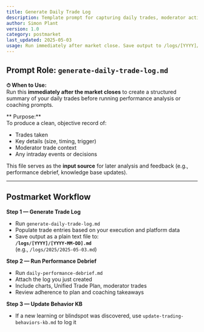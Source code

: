 ```yaml
---
title: Generate Daily Trade Log
description: Template prompt for capturing daily trades, moderator actions, and execution summary after market close
author: Simon Plant
version: 1.0
category: postmarket
last_updated: 2025-05-03
usage: Run immediately after market close. Save output to /logs/[YYYY]/YYYY-MM-DD.md
---
```


## Prompt Role: `generate-daily-trade-log.md`

**⏱ When to Use:**  
Run this **immediately after the market closes** to create a structured summary of your daily trades before running performance analysis or coaching prompts.

** Purpose:**  
To produce a clean, objective record of:
- Trades taken
- Key details (size, timing, trigger)
- Moderator trade context
- Any intraday events or decisions

This file serves as the **input source** for later analysis and feedback (e.g., performance debrief, knowledge base updates).

---

## Postmarket Workflow

**Step 1 — Generate Trade Log**
- Run `generate-daily-trade-log.md`
- Populate trade entries based on your execution and platform data
- Save output as a plain text file to:  
  **`/logs/[YYYY]/[YYYY-MM-DD].md`**  
  (e.g., `/logs/2025/2025-05-03.md`)

**Step 2 — Run Performance Debrief**
- Run `daily-performance-debrief.md`
- Attach the log you just created
- Include charts, Unified Trade Plan, moderator trades
- Review adherence to plan and coaching takeaways

**Step 3 — Update Behavior KB**
- If a new learning or blindspot was discovered,
  use `update-trading-behaviors-kb.md` to log it